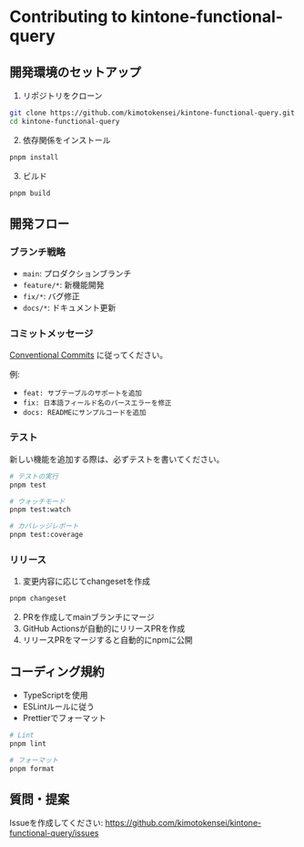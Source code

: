 # Contributing to kintone-functional-query

## 開発環境のセットアップ

1. リポジトリをクローン
```bash
git clone https://github.com/kimotokensei/kintone-functional-query.git
cd kintone-functional-query
```

2. 依存関係をインストール
```bash
pnpm install
```

3. ビルド
```bash
pnpm build
```

## 開発フロー

### ブランチ戦略
- `main`: プロダクションブランチ
- `feature/*`: 新機能開発
- `fix/*`: バグ修正
- `docs/*`: ドキュメント更新

### コミットメッセージ
[Conventional Commits](https://www.conventionalcommits.org/) に従ってください。

例:
- `feat: サブテーブルのサポートを追加`
- `fix: 日本語フィールド名のパースエラーを修正`
- `docs: READMEにサンプルコードを追加`

### テスト
新しい機能を追加する際は、必ずテストを書いてください。

```bash
# テストの実行
pnpm test

# ウォッチモード
pnpm test:watch

# カバレッジレポート
pnpm test:coverage
```

### リリース

1. 変更内容に応じてchangesetを作成
```bash
pnpm changeset
```

2. PRを作成してmainブランチにマージ
3. GitHub Actionsが自動的にリリースPRを作成
4. リリースPRをマージすると自動的にnpmに公開

## コーディング規約

- TypeScriptを使用
- ESLintルールに従う
- Prettierでフォーマット

```bash
# Lint
pnpm lint

# フォーマット
pnpm format
```

## 質問・提案

Issueを作成してください: https://github.com/kimotokensei/kintone-functional-query/issues